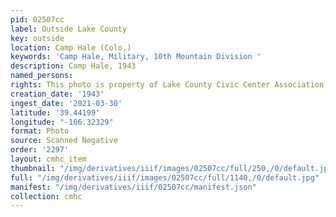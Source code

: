 ```yaml
---
pid: 02507cc
label: Outside Lake County
key: outside
location: Camp Hale (Colo.)
keywords: 'Camp Hale, Military, 10th Mountain Division '
description: Camp Hale, 1943
named_persons: 
rights: This photo is property of Lake County Civic Center Association.
creation_date: '1943'
ingest_date: '2021-03-30'
latitude: '39.44199'
longitude: "-106.32329"
format: Photo
source: Scanned Negative
order: '2297'
layout: cmhc_item
thumbnail: "/img/derivatives/iiif/images/02507cc/full/250,/0/default.jpg"
full: "/img/derivatives/iiif/images/02507cc/full/1140,/0/default.jpg"
manifest: "/img/derivatives/iiif/02507cc/manifest.json"
collection: cmhc
---
```

